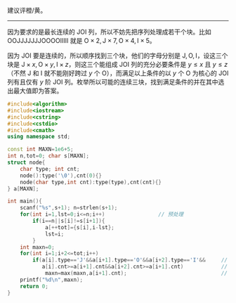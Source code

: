 建议评橙/黄。

---

因为要求的是最长连续的 JOI 列，所以不妨先把序列处理成若干个块。比如 $\text{OOJJJJJJJOOOOIIIII}$ 就是 $\text{O}\times2,\text{J}\times7,\text{O}\times4,\text{I}\times5$。

因为 JOI 要是连续的，所以顺序找到三个块，他们的字母分别是 $\text{J},\text{O},\text{I}$，设这三个块是 $\text{J}\times x,\text{O}\times y,\text{I}\times z$，则这三个能组成 JOI 列的充分必要条件是 $y\le x$ 且 $y\le z$（不然 $\text{J}$ 和 $\text{I}$ 就不能刚好跨过 $y$ 个 $\text{O}$），而满足以上条件的以 $y$ 个 $\text{O}$ 为核心的 JOI 列有且仅有 $y$ 阶 JOI 列。枚举所以可能的连续三块，找到满足条件的并在其中选出最大值即为答案。

```cpp
#include<algorithm>
#include<iostream>
#include<cstring>
#include<cstdio>
#include<cmath>
using namespace std;

const int MAXN=1e6+5;
int n,tot=0; char s[MAXN];
struct node{
	char type; int cnt;
	node():type('\0'),cnt(0){}
	node(char type,int cnt):type(type),cnt(cnt){}
} a[MAXN];

int main(){
	scanf("%s",s+1); n=strlen(s+1);
	for(int i=1,lst=0;i<=n;i++)					// 预处理 
		if(i==n||s[i]!=s[i+1]){
			a[++tot]={s[i],i-lst};
			lst=i;
		}
	int maxn=0;
	for(int i=1;i+2<=tot;i++)
		if(a[i].type=='J'&&a[i+1].type=='O'&&a[i+2].type=='I'&&		// 三个连续的块，为 J,O,I 
		   a[i].cnt>=a[i+1].cnt&&a[i+2].cnt>=a[i+1].cnt)			// y<=x 且 y<=z 
			maxn=max(maxn,a[i+1].cnt);								// 可行的话阶数就是 y，在所以可行中求最大值 
	printf("%d\n",maxn);
	return 0;
}
```